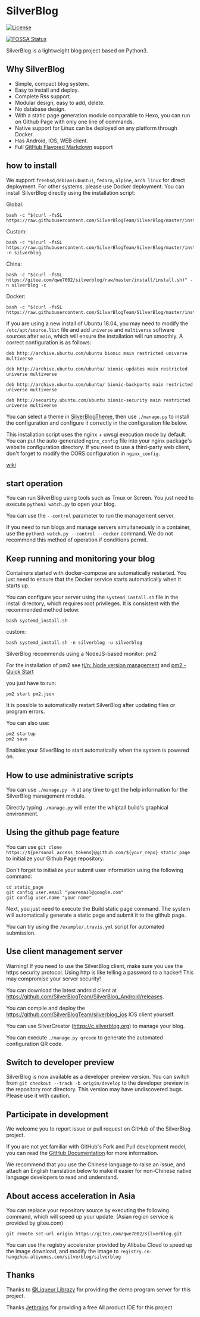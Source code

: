 # SilverBlog

[![License](https://img.shields.io/badge/License-BSD%203--Clause-blue.svg)](https://github.com/SilverBlogTeam/SilverBlog/blob/master/LICENSE)

[![FOSSA Status](https://app.fossa.io/api/projects/git%2Bgithub.com%2FSilverBlogTeam%2Fsilverblog.svg?type=shield)](https://app.fossa.io/projects/git%2Bgithub.com%2FSilverBlogTeam%2Fsilverblog?ref=badge_shield)

SilverBlog is a lightweight blog project based on Python3.

## Why SilverBlog

* Simple, compact blog system.
* Easy to install and deploy.
* Complete Rss support.
* Modular design, easy to add, delete.
* No database design.
* With a static page generation module comparable to Hexo, you can run on Github Page with only one line of commands.
* Native support for Linux can be deployed on any platform through Docker.
* Has Android, IOS, WEB client.
* Full [GitHub Flavored Markdown](https://guides.github.com/features/mastering-markdown/) support

## how to install
We support `freebsd`,`debian(ubuntu)`, `fedora`, `alpine`, `arch linux` for direct deployment. For other systems, please use Docker deployment.
You can install SilverBlog directly using the installation script:

Global:

```
bash -c "$(curl -fsSL https://raw.githubusercontent.com/SilverBlogTeam/SilverBlog/master/install/install.sh)"
```

Custom:

```
bash -c "$(curl -fsSL https://raw.githubusercontent.com/SilverBlogTeam/SilverBlog/master/install/install.sh)" -n silverblog
```

China:

```
bash -c "$(curl -fsSL https://gitee.com/qwe7002/silverblog/raw/master/install/install.sh)" -n silverblog -c
```

Docker:

```
bash -c "$(curl -fsSL https://raw.githubusercontent.com/SilverBlogTeam/SilverBlog/master/install/docker_install.sh)"
```

If you are using a new install of Ubuntu 18.04, you may need to modify the `/etc/apt/source.list` file and add `universe` and `multiverse` software sources after `main`, which will ensure the installation will run smoothly. A correct configuration is as follows:

```
deb http://archive.ubuntu.com/ubuntu bionic main restricted universe multiverse

deb http://archive.ubuntu.com/ubuntu/ bionic-updates main restricted universe multiverse

deb http://archive.ubuntu.com/ubuntu/ bionic-backports main restricted universe multiverse

deb http://security.ubuntu.com/ubuntu bionic-security main restricted universe multiverse
```

You can select a theme in [SilverBlogTheme](https://github.com/SilverBlogTheme), then use `./manage.py` to install the configuration and configure it correctly in the configuration file below.

This installation script uses the nginx + uwsgi execution mode by default. You can put the auto-generated `nginx_config` file into your nginx package's website configuration directory. If you need to use a third-party web client, don't forget to modify the CORS configuration in `nginx_config`.

[wiki](https://github.com/SilverBlogTeam/silverblog/wiki)

## start operation

You can run SilverBlog using tools such as Tmux or Screen. You just need to execute `python3 watch.py` to open your blog.

You can use the `--control` parameter to run the management server.

If you need to run blogs and manage servers simultaneously in a container, use the `python3 watch.py ​​--control --docker` command. We do not recommend this method of operation if conditions permit.

## Keep running and monitoring your blog

Containers started with docker-compose are automatically restarted. You just need to ensure that the Docker service starts automatically when it starts up.

You can configure your server using the `systemd_install.sh` file in the install directory, which requires root privileges. It is consistent with the recommended method below.

```
bash systemd_install.sh
```

custom:

```
bash systemd_install.sh -n silverblog -u silverblog
```


SilverBlog recommends using a NodeJS-based monitor: pm2

For the installation of pm2 see [tj/n: Node version management](https://github.com/tj/n) and [pm2 - Quick Start](http://pm2.keymetrics.io/docs/Usage/quick-start/)

you just have to run:

```
pm2 start pm2.json
```

It is possible to automatically restart SilverBlog after updating files or program errors.

You can also use:

```
pm2 startup
pm2 save
```

Enables your SilverBlog to start automatically when the system is powered on.

## How to use administrative scripts

You can use `./manage.py -h` at any time to get the help information for the SilverBlog management module.

Directly typing `./manage.py` will enter the whiptail build's graphical environment.

## Using the github page feature

You can use `git clone https://${personal_access_tokens}@github.com/${your_repo} static_page` to initialize your Github Page repository.

Don't forget to initialize your submit user information using the following command:

```
cd static_page
git config user.email "youremail@google.com"
git config user.name "your name"
```

Next, you just need to execute the Build static page command. The system will automatically generate a static page and submit it to the github page.

You can try using the `/example/.travis.yml` script for automated submission.


## Use client management server

Warning! If you need to use the SilverBlog client, make sure you use the https security protocol. Using http is like telling a password to a hacker! This may compromise your server security!

You can download the latest android client at https://github.com/SilverBlogTeam/SilverBlog_Android/releases.

You can compile and deploy the https://github.com/SilverBlogTeam/silverblog_ios IOS client yourself.

You can use SilverCreator (https://c.silverblog.org) to manage your blog.

You can execute `./manage.py qrcode` to generate the automated configuration QR code.

## Switch to developer preview

SilverBlog is now available as a developer preview version. You can switch from `git checkout --track -b origin/develop` to the developer preview in the repository root directory. This version may have undiscovered bugs. Please use it with caution.

## Participate in development

We welcome you to report issue or pull request on GitHub of the SilverBlog project.

If you are not yet familiar with GitHub's Fork and Pull development model, you can read the [GitHub Documentation](https://help.github.com/articles/using-pull-requests) for more information.

We recommend that you use the Chinese language to raise an issue, and attach an English translation below to make it easier for non-Chinese native language developers to read and understand.

## About access acceleration in Asia

You can replace your repository source by executing the following command, which will speed up your update: (Asian region service is provided by gitee.com)

```
git remote set-url origin https://gitee.com/qwe7002/silverblog.git
```

You can use the registry accelerator provided by Alibaba Cloud to speed up the image download, and modify the image to `registry.cn-hangzhou.aliyuncs.com/silverblog/silverblog`

## Thanks

Thanks to [@Liqueur Librazy](https://github.com/Librazy) for providing the demo program server for this project.

Thanks [Jetbrains](https://www.jetbrains.com/) for providing a free All product IDE for this project
